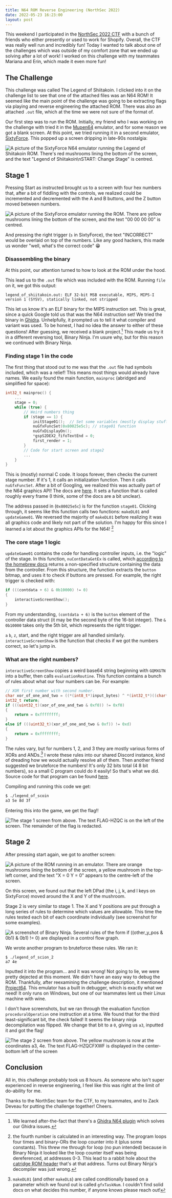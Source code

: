 ```yaml
---
title: N64 ROM Reverse Engineering (NorthSec 2022)
date: 2022-05-23 16:23:00
layout: post
---
```


This weekend I participated in the [NorthSec 2022 CTF](https://nsec.io/competition/)
with a bunch of friends who either presently or used to work for Shopify.
Overall, the CTF was really well run and incredibly fun! Today I wanted
to talk about one of the challenges which was outside of my comfort zone
that we ended up solving after a lot of work! 
I worked on this challenge with my teammates 
Mariana and Erin, which made it even more fun! 

## The Challenge

This challenge was called The Legend of Shiitakoin. I clicked into it on the
challenge list to see that one of the attached files was an N64 ROM! It seemed
like the main point of the challenge was going to be extracting flags via playing
and reverse engineering the attached ROM. There was also an attached `.out` file,
which at the time we were not sure of the format of. 

Our first step was to run the ROM. Initially, my friend who I was working on the
challenge with tried it in the [Mupen64](https://mupen64plus.org/) emulator, and
for some reason we got a blank screen. At this point, we tried running it in a second
emulator, [SixtyForce](https://sixtyforce.com/). This popped up a screen dripping in
late-90s nostalgia:

![A picture of the SixtyForce N64 emulator running the Legend of Shiitakoin ROM. There's red mushrooms lining the bottom of the screen, and the text "Legend of Shiitakoin\nSTART: Change Stage" is centred.](/images/sixtyforce_n64.png)

## Stage 1

Pressing Start as instructed brought us to a screen with four hex numbers that, after a 
bit of fiddling with the controls, we realized could be incremented and decremented with
the A and B buttons, and the Z button moved between numbers.

![A picture of the SixtyForce emulator running the ROM. There are yellow mushrooms lining the bottom of the screen, and the text "00 00 00 00" is centred.](/images/sixtyforce_n64_stage1.png)

And pressing the right trigger (`s` in SixtyForce), the text "INCORRECT" would be overlaid on top of 
the numbers. Like any good hackers, this made us wonder "well, what's the correct code" 😁

### Disassembling the binary

At this point, our attention turned to how to look at the ROM under the hood. 

This lead us to the `.out` file which was included with the ROM. Running `file` on it, we got this 
output:

```
legend_of_shiitakoin.out: ELF 32-bit MSB executable, MIPS, MIPS-I version 1 (SYSV), statically linked, not stripped
```

This let us know it's an ELF binary for the MIPS instruction set. This is great, since a quick Google
told us that was the N64 instruction set! We tried the binary in [Ghidra](https://ghidra-sre.org/).
Unhelpfully, it prompted us to tell it what compiler and variant was used. To be honest, I had no idea
the answer to either of these questions! After guessing, we received a blank project.[^1] This made us try
it in a different reversing tool, Binary Ninja. I'm usure why, but for this reason we continued with
Binary Ninja.

### Finding stage 1 in the code

The first thing that stood out to me was that the `.out` file had symbols included, which was a relief!
This means most things would already have names. We easily found the main function, `mainproc` (abridged and simplified for space):

```c
int32_t mainproc() {
    ...
    stage = 0;
    while (true) {
        // Weird numbers thing
        if (stage == 1) {
            initStage01();  // Set some variables (mostly display stuff)
            nuGfxFuncSet(0x80025e5c); // stage01 function
            nuGfxDisplayOn();
            *gspS2DEX2_fifoTextEnd = 0;
            first_render = 1;
        }
        // Code for start screen and stage2
        ...
    }
}
```

This is (mostly) normal C code. It loops forever,
then checks the current stage number. If it's 
1, it calls an initialization function. Then
it calls `nuGfxFuncSet`. After a bit of Googling,
we realized this was actually part of the N64 
graphics API! The docs are [here](http://n64devkit.square7.ch/nusystem/nu_f/graphics/nuGfxFuncSet.htm). It sets a
function that is called roughly every frame 
(I think, some of the docs are a bit unclear).

The address passed in (`0x80025e5c`) is for the
function `stage01`. Clicking through, it seems 
like this function calls two functions: `makeDL01` 
and `updateGame01`. We reversed the majority of 
`makeDL01` before realizing it was all graphics
code and likely not part of the solution. I'm 
happy for this since I learned a lot about the
graphics APIs for the N64! [^3]

### The core stage 1 logic

`updateGame01` contains the code for handling
controller inputs, i.e. the "logic" of the stage. 
In this function, `nuContDataGetEx` is called, which
[according to the homebrew docs](https://n64squid.com/homebrew/n64-sdk/type-definitions/#NUContData)
returns a non-specified structure containing
the data from the controller. From this structure,
the function extracts the `button` bitmap, and
uses it to check if buttons are pressed. For example, the right trigger is checked with:

```c
if (((contdata + 6) & 0b10000) != 0)
{
    interactiveScreenShow();
}
```

From my understanding, `(contdata + 6)` is the
`button` element of the controller data struct
(it may be the second byte of the 16-bit integer).
The `& 0b10000` takes only the 5th bit, which 
represents the right trigger. 

`a` `b`, `z`, start, and the right trigger are all handled similarly.
`interactiveScreenShow` is the function that 
checks if we got the numbers correct, so let's 
jump in. 

### What are the right numbers?

`interactiveScreenShow` copies a weird base64 
string beginning with `GQMXGTN` into a buffer,
then calls `evaluationRoutine`. This function
contains a bunch of rules about what our four
numbers can be. For example:

```c
// XOR first number with second number.
char xor_of_one_and_two = ((*(int8_t*)input_bytes) ^ *(int32_t*)((char*)input_bytes + 1));
int32_t return;
if (((uint32_t)(xor_of_one_and_two & 0xf0)) != 0xf0)
{
    return = 0xffffffff;
}
else if (((uint32_t)(xor_of_one_and_two & 0xf)) != 0xd)
{
    return = 0xffffffff;
}
```

The rules vary, but for numbers 1, 2, and 3 they
are mostly various forms of XORs and ANDs.[^2] I 
wrote these rules into our shared Discord instance,
kind of dreading how we would actually resolve 
all of them. Then another friend suggested we 
bruteforce the numbers! It's only 32 bits total
(4 8 bit numbers), so a small C program could do 
it easily! So that's what we did. Source code for
that program can be found [here](https://gist.github.com/JackMc/a8b96a176c17412e0f763f7aae7a5979).

Compiling and running this code we get:

```bash
$ ./legend_of_scoin
a3 5e 8d 3f
```

Entering this into the game, we get the flag!!

![The stage 1 screen from above. The text FLAG-HZQC is on the left of the screen. The remainder of the flag is redacted.](/images/sixtyforce_n64_stage1flag.png)

## Stage 2

After pressing start again, we got to another screen:

![A picture of the ROM running in an emulator. There are orange mushrooms lining the bottom of the screen, a yellow mushroom in the top-left corner, and the text "X = 0 Y = 0" appears to the centre-left of the screen.](/images/sixtyforce_n64_stage2.png)

On this screen, we found out that the left DPad 
(the i, j, k, and l keys on SixtyForce) moved around the X and Y of the mushroom. 

Stage 2 is very similar to stage 1. The X and Y 
positions are put through a long series of rules
to determine which values are allowable. This 
time the rules tested each bit of each coordinate
individually (see screenshot for some examples).

![A screenshot of Binary Ninja. Several rules of the form `if ((other_y_pos & 0b1) & 0b1) != 0)` are displayed in a control flow graph.](/images/binaryninja_stage02_rules.png)

We wrote another program to bruteforce these
rules. We ran it:

```
$ ./legend_of_scion_2
a7 4e
```

Inputted it into the program... and it was wrong!
Not going to lie, we were pretty dejected at this
moment. We didn't have an easy way to debug the 
ROM. Thankfully, after reexamining the challenge
description, it mentioned [Project64](https://www.pj64-emu.com/).
This emulator has a built in debugger, which is
exactly what we need! It only runs on Windows, 
but one of our teammates lent us their Linux 
machine with wine. 

I don't have screenshots, but we ran through the 
evaluation function `proceduralOperation` one
instruction at a time. We found that for the 
third least-significant bit, the check failed!
It seems the binary ninja decompilation was 
flipped. We change that bit to a `0`, giving us
`a3`, inputted it and got the flag!

![The stage 2 screen from above. The yellow mushroom is now at the coordinates a3, 4e. The text FLAG-HZQCFXWF is displayed in the center-bottom left of the screen](/images/skyforce_n64_stage2flag.png)

## Conclusion

All in, this challenge probably took us 8 hours.
As someone who isn't super experienced
in reverse engineering, I feel like this was 
right at the limit of do-ability for me. 

Thanks to the NorthSec team for the CTF, to my
teammates, and to Zack Deveau for putting the
challenge together! Cheers.

[^1]: We learned after-the-fact that there's a [Ghidra N64 plugin](https://www.retroreversing.com/n64-decompiling) which solves our Ghidra issues.
[^2]: `makeDL01` (and other `makeDL`s) are called conditionally based on a parameter which we found out is called `gfxTaskNum`. I couldn't find solid docs on what decides this number, if anyone knows please reach out!
[^3]: the fourth number is calculated in an interesting way. The program loops four times and binary-ORs the loop counter into it (plus some constants). This threw me through for loop (no pun intended) because in Binary Ninja it looked like the loop counter itself was being dereferenced, at addresses 0-3. This lead to a rabbit hole about the [catridge ROM header](http://en64.shoutwiki.com/wiki/ROM#Cartridge_ROM_Header) that's at that address. Turns out Binary Ninja's decompiler was just wrong.

